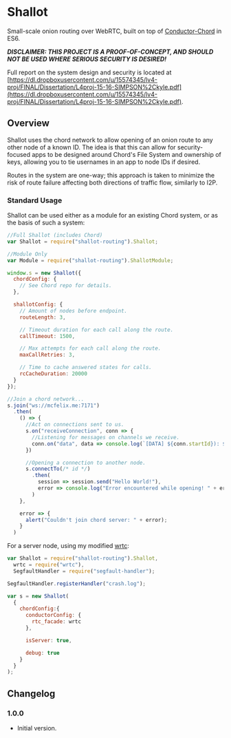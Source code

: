 # Shallot
Small-scale onion routing over WebRTC, built on top of [Conductor-Chord](https://github.com/FelixMcFelix/conductor-chord) in ES6.

***DISCLAIMER: THIS PROJECT IS A PROOF-OF-CONCEPT, AND SHOULD NOT BE USED WHERE SERIOUS SECURITY IS DESIRED!***

Full report on the system design and security is located at [https://dl.dropboxusercontent.com/u/15574345/lv4-proj/FINAL/Dissertation/L4proj-15-16-SIMPSON%2Ckyle.pdf](https://dl.dropboxusercontent.com/u/15574345/lv4-proj/FINAL/Dissertation/L4proj-15-16-SIMPSON%2Ckyle.pdf).

## Overview

Shallot uses the chord network to allow opening of an onion route to any other node of a known ID. The idea is that this can allow for security-focused apps to be designed around Chord's File System and ownership of keys, allowing you to tie usernames in an app to node IDs if desired.

Routes in the system are one-way; this approach is taken to minimize the risk of route failure affecting both directions of traffic flow, similarly to I2P.

### Standard Usage

Shallot can be used either as a module for an existing Chord system, or as the basis of such a system:

```js
//Full Shallot (includes Chord)
var Shallot = require("shallot-routing").Shallot;

//Module Only
var Module = require("shallot-routing").ShallotModule;

window.s = new Shallot({
  chordConfig: {
    // See Chord repo for details.
  },

  shallotConfig: {
    // Amount of nodes before endpoint.
    routeLength: 3,

    // Timeout duration for each call along the route.
    callTimeout: 1500,

    // Max attempts for each call along the route.
    maxCallRetries: 3,

    // Time to cache answered states for calls.
    rcCacheDuration: 20000
  }
});

//Join a chord network...
s.join("ws://mcfelix.me:7171")
  .then(
    () => {
      //Act on connections sent to us.
      s.on("receiveConnection", conn => {
        //Listening for messages on channels we receive.
        conn.on("data", data => console.log(`[DATA] ${conn.startId}): ${data}`))
      })

      //Opening a connection to another node.
      s.connectTo(/* id */)
        .then(
          session => session.send("Hello World!"),
          error => console.log("Error encountered while opening! " + error)
        )
    },

    error => {
      alert("Couldn't join chord server: " + error);
    }
  )
```

For a server node, using my modified [wrtc](https://github.com/FelixMcFelix/node-webrtc):

```js
var Shallot = require("shallot-routing").Shallot,
  wrtc = require("wrtc"),
  SegfaultHandler = require("segfault-handler");

SegfaultHandler.registerHandler("crash.log");

var s = new Shallot(
  {
    chordConfig:{
      conductorConfig: {
        rtc_facade: wrtc
      },

      isServer: true,

      debug: true
    }
  }
);
```

## Changelog

### 1.0.0
* Initial version.